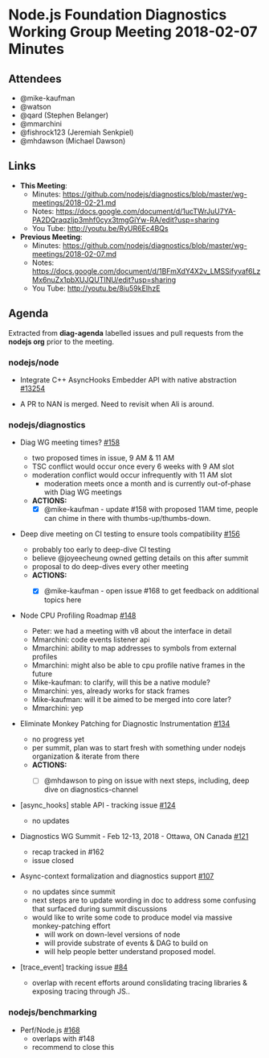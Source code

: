 # Node.js Foundation Diagnostics Working Group Meeting 2018-02-07 Minutes

## Attendees
 - @mike-kaufman
 - @watson
 - @qard (Stephen Belanger)
 - @mmarchini
 - @fishrock123 (Jeremiah Senkpiel)
 - @mhdawson (Michael Dawson)


## Links
* **This Meeting**:
  * Minutes:  https://github.com/nodejs/diagnostics/blob/master/wg-meetings/2018-02-21.md
  * Notes: https://docs.google.com/document/d/1ucTWrJuU7YA-PA2DQraqzIjp3mhf0cyx3tmgGiYw-RA/edit?usp=sharing
  * You Tube: http://youtu.be/RyUR6Ec4BQs
* **Previous Meeting**: 
  * Minutes:   https://github.com/nodejs/diagnostics/blob/master/wg-meetings/2018-02-07.md 
  * Notes: https://docs.google.com/document/d/1BFmXdY4X2v_LMSSifyvaf6LzMx6nuZx1pbXUJQUTINU/edit?usp=sharing
  * You Tube:  http://youtu.be/8iu59kEIhzE

## Agenda

Extracted from **diag-agenda** labelled issues and pull requests from the **nodejs org** prior to the meeting.

### nodejs/node

* Integrate C++ AsyncHooks Embedder API with native abstraction [#13254](https://github.com/nodejs/node/issues/13254)
 - A PR to NAN is merged. Need to revisit when Ali is around.

### nodejs/diagnostics

* Diag WG meeting times? [#158](https://github.com/nodejs/diagnostics/issues/158)
  - two proposed times in issue, 9 AM & 11 AM
  - TSC conflict would occur once every 6 weeks with 9 AM slot
  - moderation conflict would occur infrequently with 11 AM slot
    - moderation meets once a month and is currently out-of-phase with Diag WG meetings
  - **ACTIONS:** 
    - [x] @mike-kaufman - update #158 with proposed 11AM time, people can chime in there with thumbs-up/thumbs-down.  

* Deep dive meeting on CI testing to ensure tools compatibility [#156](https://github.com/nodejs/diagnostics/issues/156)
  - probably too early to deep-dive CI testing
  - believe @joyeecheung owned getting details on this after summit
  - proposal to do deep-dives every other meeting
  - **ACTIONS:** 
    - [x] @mike-kaufman - open issue #168 to get feedback on additional topics here


* Node CPU Profiling Roadmap [#148](https://github.com/nodejs/diagnostics/issues/148)
  - Peter: we had a meeting with v8 about the interface in detail
  - Mmarchini: code events listener api
  - Mmarchini: ability to map addresses to symbols from external profiles
  - Mmarchini: might also be able to cpu profile native frames in the future
  - Mike-kaufman: to clarify, will this be a native module?
  - Mmarchini: yes, already works for <some> stack frames
  - Mike-kaufman: will it be aimed to be merged into core later?
  - Mmarchini: yep


* Eliminate Monkey Patching for Diagnostic Instrumentation  [#134](https://github.com/nodejs/diagnostics/issues/134)
  - no progress yet
  - per summit, plan was to start fresh with something under nodejs organization & iterate from there
  - **ACTIONS:**
    - [ ] @mhdawson to ping on issue with next steps, including, deep dive on diagnostics-channel


* \[async_hooks\] stable API - tracking issue [#124](https://github.com/nodejs/diagnostics/issues/124)
  - no updates

* Diagnostics WG Summit - Feb 12-13, 2018 - Ottawa, ON Canada [#121](https://github.com/nodejs/diagnostics/issues/121)
  - recap tracked in #162
  - issue closed

* Async-context formalization and diagnostics support [#107](https://github.com/nodejs/diagnostics/issues/107)
  - no updates since summit
  - next steps are to update wording in doc to address some confusing that surfaced during summit discussions
  - would like to write some code to produce model via massive monkey-patching effort
    - will work on down-level versions of node
    - will provide substrate of events & DAG to build on 
    - will help people better understand proposed model.

* \[trace_event\] tracking issue [#84](https://github.com/nodejs/diagnostics/issues/84)
  - overlap with recent efforts around conslidating tracing libraries & exposing tracing through JS..


### nodejs/benchmarking

* Perf/Node.js [#168](https://github.com/nodejs/benchmarking/issues/168)
  - overlaps with #148
  - recommend to close this 
